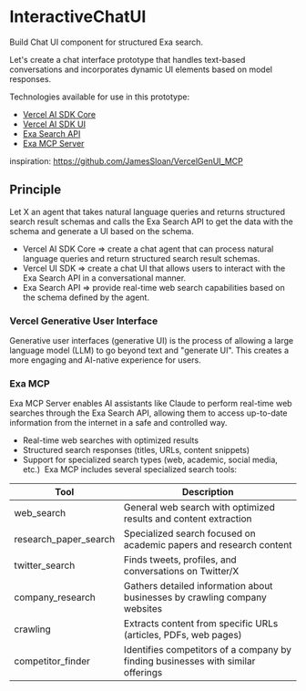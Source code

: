 # InteractiveChatUI

Build Chat UI component for structured Exa search.

Let's create a chat interface prototype that handles text-based conversations and incorporates dynamic UI elements based on model responses.

Technologies available for use in this prototype:

- [Vercel AI SDK Core](https://sdk.vercel.ai/docs/ai-sdk-core/overview)
- [Vercel AI SDK UI](https://sdk.vercel.ai/docs/ai-sdk-ui/overview)
- [Exa Search API](https://docs.exa.ai/sdks/python-sdk-specification#getting-started)
- [Exa MCP Server](https://docs.exa.ai/examples/exa-mcp)

inspiration: <https://github.com/JamesSloan/VercelGenUI_MCP>

## Principle

Let X an agent that takes natural language queries and returns structured search result schemas and calls the Exa Search API to get the data with the schema and generate a UI based on the schema.

- Vercel AI SDK Core => create a chat agent that can process natural language queries and return structured search result schemas.
- Vercel UI SDK => create a chat UI that allows users to interact with the Exa Search API in a conversational manner.
- Exa Search API => provide real-time web search capabilities based on the schema defined by the agent.

### Vercel Generative User Interface

Generative user interfaces (generative UI) is the process of allowing a large language model (LLM) to go beyond text and "generate UI". This creates a more engaging and AI-native experience for users.

### Exa MCP

Exa MCP Server enables AI assistants like Claude to perform real-time web searches through the Exa Search API, allowing them to access up-to-date information from the internet in a safe and controlled way.

- Real-time web searches with optimized results
- Structured search responses (titles, URLs, content snippets)
- Support for specialized search types (web, academic, social media, etc.)
​
Exa MCP includes several specialized search tools:

| Tool | Description |
| --- | --- |
| web_search | General web search with optimized results and content extraction |
| research_paper_search | Specialized search focused on academic papers and research content |
| twitter_search | Finds tweets, profiles, and conversations on Twitter/X |
| company_research | Gathers detailed information about businesses by crawling company websites |
| crawling | Extracts content from specific URLs (articles, PDFs, web pages) |
| competitor_finder | Identifies competitors of a company by finding businesses with similar offerings |
